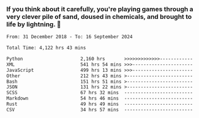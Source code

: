### If you think about it carefully, you're playing games through a very clever pile of sand, doused in chemicals, and brought to life by lightning.  👋


<!--START_SECTION:waka-->

```txt
From: 31 December 2018 - To: 16 September 2024

Total Time: 4,122 hrs 43 mins

Python                     2,160 hrs       >>>>>>>>>>>>>------------   52.40 %
XML                        541 hrs 54 mins >>>----------------------   13.15 %
JavaScript                 499 hrs 13 mins >>>----------------------   12.11 %
Other                      212 hrs 43 mins >------------------------   05.16 %
Bash                       151 hrs 51 mins >------------------------   03.68 %
JSON                       131 hrs 22 mins >------------------------   03.19 %
SCSS                       67 hrs 32 mins  -------------------------   01.64 %
Markdown                   54 hrs 46 mins  -------------------------   01.33 %
Rust                       49 hrs 49 mins  -------------------------   01.21 %
CSV                        34 hrs 57 mins  -------------------------   00.85 %
```

<!--END_SECTION:waka-->
